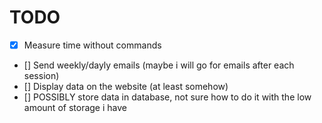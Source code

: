 # TODO 

- [x] Measure time without commands
- [] Send weekly/dayly emails (maybe i will go for emails after each session)
- [] Display data on the website (at least somehow)
- [] POSSIBLY store data in database, not sure how to do it with the low amount of storage i have